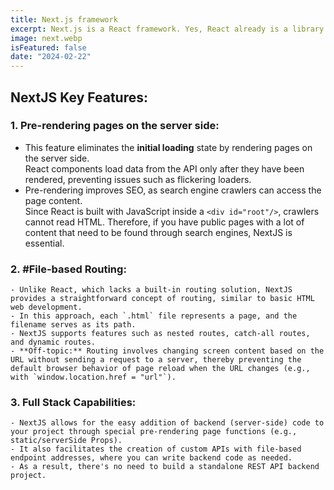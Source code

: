 ```yaml
---
title: Next.js framework
excerpt: Next.js is a React framework. Yes, React already is a library for JS. So it's already an extra layer on top of JS
image: next.webp
isFeatured: false
date: "2024-02-22"
---
```

## NextJS Key Features:

### 1. **Pre-rendering pages on the server side:**
- This feature eliminates the **initial loading** state by rendering pages on the server side.  
    React components load data from the API only after they have been rendered, preventing issues such as flickering loaders.
- Pre-rendering improves SEO, as search engine crawlers can access the page content.   
Since React is built with JavaScript inside a `<div id="root"/>`, crawlers cannot read HTML. Therefore, if you have public pages with a lot of content that need to be found through search engines, NextJS is essential.

### 2. **#File-based Routing:**
    - Unlike React, which lacks a built-in routing solution, NextJS provides a straightforward concept of routing, similar to basic HTML web development.
    - In this approach, each `.html` file represents a page, and the filename serves as its path.
    - NextJS supports features such as nested routes, catch-all routes, and dynamic routes.
    - **Off-topic:** Routing involves changing screen content based on the URL without sending a request to a server, thereby preventing the default browser behavior of page reload when the URL changes (e.g., with `window.location.href = "url"`).

### 3. **Full Stack Capabilities:**
    - NextJS allows for the easy addition of backend (server-side) code to your project through special pre-rendering page functions (e.g., static/serverSide Props).
    - It also facilitates the creation of custom APIs with file-based endpoint addresses, where you can write backend code as needed.
    - As a result, there's no need to build a standalone REST API backend project.
